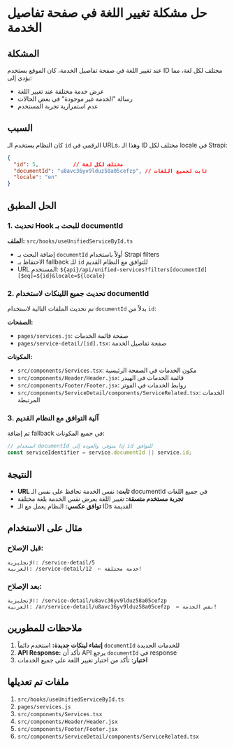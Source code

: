 # حل مشكلة تغيير اللغة في صفحة تفاصيل الخدمة

## المشكلة
عند تغيير اللغة في صفحة تفاصيل الخدمة، كان الموقع يستخدم ID مختلف لكل لغة، مما يؤدي إلى:
- عرض خدمة مختلفة عند تغيير اللغة
- رسالة "الخدمة غير موجودة" في بعض الحالات
- عدم استمرارية تجربة المستخدم

## السبب
كان النظام يستخدم الـ `id` الرقمي في URLs، وهذا الـ ID مختلف لكل locale في Strapi:
```json
{
  "id": 5,           // مختلف لكل لغة
  "documentId": "u8avc36yv9lduz58a05cefzp", // ثابت لجميع اللغات
  "locale": "en"
}
```

## الحل المطبق

### 1. تحديث Hook للبحث بـ documentId
**الملف:** `src/hooks/useUnifiedServiceById.ts`
- إضافة البحث بـ `documentId` أولاً باستخدام Strapi filters
- الاحتفاظ بـ fallback للـ `id` للتوافق مع النظام القديم
- URL المستخدم: `${api}/api/unified-services?filters[documentId][$eq]=${id}&locale=${locale}`

### 2. تحديث جميع اللينكات لاستخدام documentId
تم تحديث الملفات التالية لاستخدام `documentId` بدلاً من `id`:

**الصفحات:**
- `pages/services.js`: صفحة قائمة الخدمات
- `pages/service-detail/[id].tsx`: صفحة تفاصيل الخدمة

**المكونات:**
- `src/components/Services.tsx`: مكون الخدمات في الصفحة الرئيسية
- `src/components/Header/Header.jsx`: قائمة الخدمات في الهيدر
- `src/components/Footer/Footer.jsx`: روابط الخدمات في الفوتر
- `src/components/ServiceDetail/components/ServiceRelated.tsx`: الخدمات المرتبطة

### 3. آلية التوافق مع النظام القديم
تم إضافة fallback في جميع المكونات:
```javascript
// استخدام documentId إذا متوفر، والعودة إلى id للتوافق
const serviceIdentifier = service.documentId || service.id;
```

## النتيجة
- **URL ثابت:** نفس الخدمة تحافظ على نفس الـ documentId في جميع اللغات
- **تجربة مستخدم متسقة:** تغيير اللغة يعرض نفس الخدمة بلغة مختلفة
- **توافق عكسي:** النظام يعمل مع الـ IDs القديمة

## مثال على الاستخدام

### قبل الإصلاح:
```
الإنجليزية: /service-detail/5
العربية: /service-detail/12  ← خدمة مختلفة!
```

### بعد الإصلاح:
```
الإنجليزية: /service-detail/u8avc36yv9lduz58a05cefzp
العربية: /ar/service-detail/u8avc36yv9lduz58a05cefzp  ← نفس الخدمة!
```

## ملاحظات للمطورين
1. **إنشاء لينكات جديدة:** استخدم دائماً `documentId` للخدمات الجديدة
2. **API Response:** تأكد أن API يرجع `documentId` في response
3. **اختبار:** تأكد من اختبار تغيير اللغة على جميع الخدمات

## ملفات تم تعديلها
1. `src/hooks/useUnifiedServiceById.ts`
2. `pages/services.js`
3. `src/components/Services.tsx`
4. `src/components/Header/Header.jsx`
5. `src/components/Footer/Footer.jsx`
6. `src/components/ServiceDetail/components/ServiceRelated.tsx`
